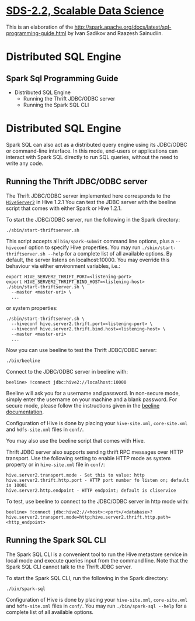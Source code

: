 [SDS-2.2, Scalable Data Science](https://lamastex.github.io/scalable-data-science/sds/2/2/)
===========================================================================================

This is an elaboration of the <http://spark.apache.org/docs/latest/sql-programming-guide.html> by Ivan Sadikov and Raazesh Sainudiin.

Distributed SQL Engine
======================

Spark Sql Programming Guide
---------------------------

-   Distributed SQL Engine
    -   Running the Thrift JDBC/ODBC server
    -   Running the Spark SQL CLI

Distributed SQL Engine
======================

Spark SQL can also act as a distributed query engine using its JDBC/ODBC
or command-line interface. In this mode, end-users or applications can
interact with Spark SQL directly to run SQL queries, without the need to
write any code.

Running the Thrift JDBC/ODBC server
-----------------------------------

The Thrift JDBC/ODBC server implemented here corresponds to the
[`HiveServer2`](https://cwiki.apache.org/confluence/display/Hive/Setting+Up+HiveServer2)
in Hive 1.2.1 You can test the JDBC server with the beeline script that
comes with either Spark or Hive 1.2.1.

To start the JDBC/ODBC server, run the following in the Spark directory:

    ./sbin/start-thriftserver.sh

This script accepts all `bin/spark-submit` command line options, plus a
`--hiveconf` option to specify Hive properties. You may run
`./sbin/start-thriftserver.sh --help` for a complete list of all
available options. By default, the server listens on localhost:10000.
You may override this behaviour via either environment variables, i.e.:

    export HIVE_SERVER2_THRIFT_PORT=<listening-port>
    export HIVE_SERVER2_THRIFT_BIND_HOST=<listening-host>
    ./sbin/start-thriftserver.sh \
      --master <master-uri> \
      ...

or system properties:

    ./sbin/start-thriftserver.sh \
      --hiveconf hive.server2.thrift.port=<listening-port> \
      --hiveconf hive.server2.thrift.bind.host=<listening-host> \
      --master <master-uri>
      ...

Now you can use beeline to test the Thrift JDBC/ODBC server:

    ./bin/beeline

Connect to the JDBC/ODBC server in beeline with:

    beeline> !connect jdbc:hive2://localhost:10000

Beeline will ask you for a username and password. In non-secure mode,
simply enter the username on your machine and a blank password. For
secure mode, please follow the instructions given in the [beeline
documentation](https://cwiki.apache.org/confluence/display/Hive/HiveServer2+Clients).

Configuration of Hive is done by placing your `hive-site.xml`,
`core-site.xml` and `hdfs-site.xml` files in `conf/`.

You may also use the beeline script that comes with Hive.

Thrift JDBC server also supports sending thrift RPC messages over HTTP
transport. Use the following setting to enable HTTP mode as system
property or in `hive-site.xml` file in `conf/`:

    hive.server2.transport.mode - Set this to value: http
    hive.server2.thrift.http.port - HTTP port number fo listen on; default is 10001
    hive.server2.http.endpoint - HTTP endpoint; default is cliservice

To test, use beeline to connect to the JDBC/ODBC server in http mode
with:

    beeline> !connect jdbc:hive2://<host>:<port>/<database>?hive.server2.transport.mode=http;hive.server2.thrift.http.path=<http_endpoint>

Running the Spark SQL CLI
-------------------------

The Spark SQL CLI is a convenient tool to run the Hive metastore service
in local mode and execute queries input from the command line. Note that
the Spark SQL CLI cannot talk to the Thrift JDBC server.

To start the Spark SQL CLI, run the following in the Spark directory:

    ./bin/spark-sql

Configuration of Hive is done by placing your `hive-site.xml`,
`core-site.xml` and `hdfs-site.xml` files in `conf/`. You may run
`./bin/spark-sql --help` for a complete list of all available options.